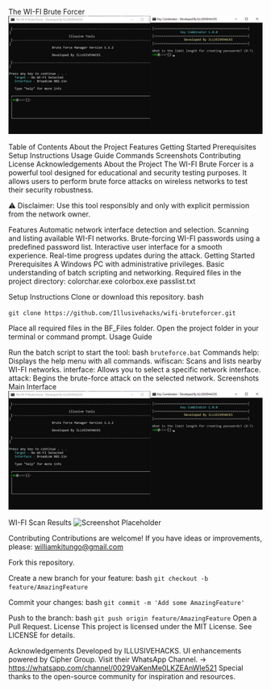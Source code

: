 The WI-FI Brute Forcer
![Screenshot Placeholder](GUI.png)

Table of Contents
About the Project
Features
Getting Started
Prerequisites
Setup Instructions
Usage Guide
Commands
Screenshots
Contributing
License
Acknowledgements
About the Project
The WI-FI Brute Forcer is a powerful tool designed for educational and security testing purposes. It allows users to perform brute force attacks on wireless networks to test their security robustness.

⚠️ Disclaimer: Use this tool responsibly and only with explicit permission from the network owner.

Features
Automatic network interface detection and selection.
Scanning and listing available WI-FI networks.
Brute-forcing WI-FI passwords using a predefined password list.
Interactive user interface for a smooth experience.
Real-time progress updates during the attack.
Getting Started
Prerequisites
A Windows PC with administrative privileges.
Basic understanding of batch scripting and networking.
Required files in the project directory:
colorchar.exe
colorbox.exe
passlist.txt

Setup Instructions
Clone or download this repository.
bash

````git clone https://github.com/Illusivehacks/wifi-bruteforcer.git````

Place all required files in the BF_Files folder.
Open the project folder in your terminal or command prompt.
Usage Guide

Run the batch script to start the tool:
bash
````bruteforce.bat````
Commands
help: Displays the help menu with all commands.
wifiscan: Scans and lists nearby WI-FI networks.
interface: Allows you to select a specific network interface.
attack: Begins the brute-force attack on the selected network.
Screenshots
Main Interface
![Screenshot Placeholder](GUI.png)

WI-FI Scan Results
![Screenshot Placeholder](output.png)

Contributing
Contributions are welcome! If you have ideas or improvements, please: williamkitungo@gmail.com

Fork this repository.

Create a new branch for your feature:
bash
````git checkout -b feature/AmazingFeature````


Commit your changes:
bash
````git commit -m 'Add some AmazingFeature'````

Push to the branch:
bash
````git push origin feature/AmazingFeature````
Open a Pull Request.
License
This project is licensed under the MIT License. See LICENSE for details.

Acknowledgements
Developed by ILLUSIVEHACKS.
UI enhancements powered by Cipher Group.
Visit their WhatsApp Channel. -> https://whatsapp.com/channel/0029VaKenMe0LKZEAnWle521
Special thanks to the open-source community for inspiration and resources.
